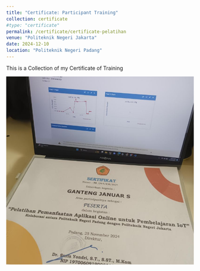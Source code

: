 ```yaml
---
title: "Certificate: Participant Training"
collection: certificate
#type: "certificate"
permalink: /certificate/certificate-pelatihan
venue: "Politeknik Negeri Jakarta"
date: 2024-12-10
location: "Politeknik Negeri Padang"
---
```


This is a Collection of my Certificate of Training

![certificate](/images/cer-pnj.jpg)
